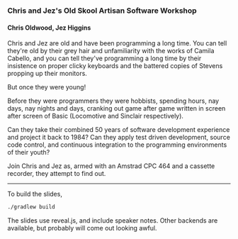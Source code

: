 ### Chris and Jez's Old Skool Artisan Software Workshop
#### Chris Oldwood, Jez Higgins

Chris and Jez are old and have been programming a long time.  You can tell they're old by their grey hair and unfamiliarity with the works of Camila Cabello, and you can tell they've programming a long time by their insistence on proper clicky keyboards and the battered copies of Stevens propping up their monitors.

But once they were young!

Before they were programmers they were hobbists, spending hours, nay days, nay nights and days, cranking out game after game written in screen after screen of Basic (Locomotive and Sinclair respectively).

Can they take their combined 50 years of software development experience and project it back to 1984? Can they apply test driven development, source code control, and continuous integration to the programming environments of their youth?

Join Chris and Jez as, armed with an Amstrad CPC 464 and a cassette recorder, they attempt to find out.

---

To build the slides,

```sh
./gradlew build
```

The slides use reveal.js, and include speaker notes.  Other backends are available, but probably will come out looking awful.
